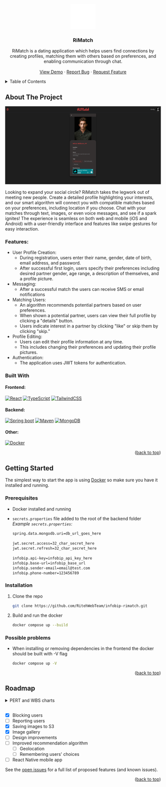 <a name="readme-top"></a>

<!-- PROJECT LOGO -->
<br />
<div align="center">
  <a href="https://github.com/RitehWebTeam/infobip-rimatch">
    <img src="images/rimatch.svg" alt="Logo" width="80" height="80">
  </a>

<h3 align="center">RiMatch</h3>

  <p align="center">
    RiMatch is a dating application which helps users find connections by creating profiles, matching them with others based on preferences, and enabling communication through chat. 
    <br />
    <br />
    <a href="http://rimatch-app.s3-website.eu-central-1.amazonaws.com">View Demo</a>
    ·
    <a href="https://github.com/RitehWebTeam/infobip-rimatch/issues">Report Bug</a>
    ·
    <a href="https://github.com/RitehWebTeam/infobip-rimatch/issues">Request Feature</a>
  </p>
</div>

<!-- TABLE OF CONTENTS -->
<details>
  <summary>Table of Contents</summary>
  <ol>
    <li>
      <a href="#about-the-project">About The Project</a>
      <ul>
				<li><a href="#features">Features</a></li>
        <li><a href="#built-with">Built With</a></li>
      </ul>
    </li>
    <li>
      <a href="#getting-started">Getting Started</a>
      <ul>
        <li><a href="#prerequisites">Prerequisites</a></li>
        <li><a href="#installation">Installation</a></li>
      </ul>
    </li>
    <li><a href="#roadmap">Roadmap</a></li>
  </ol>
</details>

<!-- ABOUT THE PROJECT -->

## About The Project

[![Product Name Screen Shot][product-screenshot]](http://rimatch-app.s3-website.eu-central-1.amazonaws.com/)

Looking to expand your social circle? RiMatch takes the legwork out of meeting new people. Create a detailed profile highlighting your interests, and our smart algorithm will connect you with compatible matches based on your preferences, including location if you choose. Chat with your matches through text, images, or even voice messages, and see if a spark ignites! The experience is seamless on both web and mobile (iOS and Android) with a user-friendly interface and features like swipe gestures for easy interaction.

### Features:

- User Profile Creation:
  - During registration, users enter their name, gender, date of birth, email address, and password.
  - After successful first login, users specify their preferences including desired partner gender, age range, a description of themselves, and a profile picture.
- Messaging:
  - After a successful match the users can receive SMS or email notifications
- Matching Users:
  - An algorithm recommends potential partners based on user preferences.
  - When shown a potential partner, users can view their full profile by clicking a "details" button.
  - Users indicate interest in a partner by clicking "like" or skip them by clicking "skip."
- Profile Editing:
  - Users can edit their profile information at any time.
  - This includes changing their preferences and updating their profile pictures.
- Authentication:
  - The application uses JWT tokens for authentication.

### Built With

#### Frontend:

[![React][React.js]][React-url]
[![TypeScript][TypeScript]][TypeScript-url]
[![TailwindCSS][tailwindcss]][tailwindcss-url]

#### Backend:

[![Spring boot][Springboot]][Springboot-url]
[![Maven][maven]][maven-url]
[![MongoDB][mongodb]][mongodb-url]

#### Other:

[![Docker][docker]][docker-url]

<p align="right">(<a href="#readme-top">back to top</a>)</p>

<!-- GETTING STARTED -->

## Getting Started

The simplest way to start the app is using [Docker][docker-url] so make sure you have it installed and running.

### Prerequisites

- Docker installed and running
- `secrets.properties` file added to the root of the backend folder  
  _Example `secrets.properties`:_

  ```
  spring.data.mongodb.uri=db_url_goes_here

  jwt.secret.access=32_char_secret_here
  jwt.secret.refresh=32_char_secret_here

  infobip.api-key=infobip_api_key_here
  infobip.base-url=infobip_base_url
  infobip.sender-email=email@test.com
  infobip.phone-number=123456789
  ```

### Installation

1. Clone the repo
   ```sh
   git clone https://github.com/RitehWebTeam/infobip-rimatch.git
   ```
2. Build and run the docker
   ```sh
   docker compose up --build
   ```

### Possible problems

- When installing or removing dependencies in the frontend the docker should be built with -V flag
   ```sh
   docker compose up -V
   ```

<p align="right">(<a href="#readme-top">back to top</a>)</p>

<!-- ROADMAP -->

## Roadmap

<details>
<summary>PERT and WBS charts</summary>
<h3>PERT</h3>
<img src="docs/RiMatch_PERT.drawio.svg" alt="PERT">
<hr>
<h3>WBS</h3>
<img src="docs/RiMatch_WBS.drawio.svg" alt="WBS">
<hr>
</details>
<br/>

- [x] Blocking users
- [ ] Reporting users
- [x] Saving images to S3
- [x] Image gallery
- [ ] Design improvements
- [ ] Improved recommendation algorithm
  - [ ] Geolocation
  - [ ] Remembering users' choices
- [ ] React Native mobile app

See the [open issues](https://github.com/RitehWebTeam/infobip-rimatch/issues) for a full list of proposed features (and known issues).

<p align="right">(<a href="#readme-top">back to top</a>)</p>

<!-- MARKDOWN LINKS & IMAGES -->
<!-- https://www.markdownguide.org/basic-syntax/#reference-style-links -->

[product-screenshot]: images/rimatch-app.png
[React.js]: https://img.shields.io/badge/React-20232A?style=for-the-badge&logo=react&logoColor=61DAFB
[React-url]: https://reactjs.org/
[TypeScript]: https://img.shields.io/badge/TypeScript-3178C6?style=for-the-badge&logo=typescript&logoColor=white
[TypeScript-url]: https://www.typescriptlang.org/
[SpringBoot]: https://img.shields.io/badge/springboot-6DB33F?style=for-the-badge&logo=springboot&logoColor=white
[SpringBoot-url]: https://spring.io/projects/spring-boot
[tailwindcss]: https://img.shields.io/badge/tailwindcss-06B6D4?style=for-the-badge&logo=tailwindcss&logoColor=white
[tailwindcss-url]: https://tailwindcss.com/
[mongodb]: https://img.shields.io/badge/mongodb-47A248?style=for-the-badge&logo=mongodb&logoColor=white
[mongodb-url]: https://www.mongodb.com/
[maven]: https://img.shields.io/badge/maven-%23C71A36?style=for-the-badge&logo=apachemaven&logoColor=white
[maven-url]: https://maven.apache.org/
[docker]: https://img.shields.io/badge/docker-%232496ED?style=for-the-badge&logo=docker&logoColor=white
[docker-url]: https://www.docker.com/
[pert-chart]: docs/RiMatch_Charts.drawio.svg
